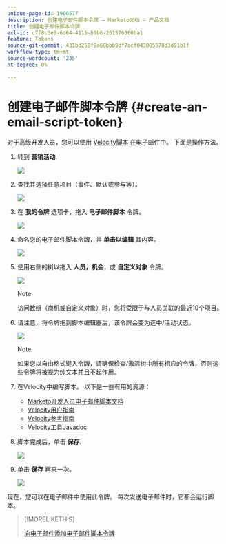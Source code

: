 ```yaml
---
unique-page-id: 1900577
description: 创建电子邮件脚本令牌 — Marketo文档 — 产品文档
title: 创建电子邮件脚本令牌
exl-id: c7f8c3e0-6d64-4115-b9b6-261576360ba1
feature: Tokens
source-git-commit: 431bd258f9a68bbb9df7acf043085578d3d91b1f
workflow-type: tm+mt
source-wordcount: '235'
ht-degree: 0%

---
```


# 创建电子邮件脚本令牌 {#create-an-email-script-token}

对于高级开发人员，您可以使用 [Velocity脚本](https://velocity.apache.org/engine/1.7/user-guide.html) 在电子邮件中。 下面是操作方法。

1. 转到 **营销活动**.

   ![](assets/ma.png)

1. 查找并选择任意项目（事件、默认或参与等）。

   ![](assets/image2014-9-17-22-3a21-3a24.png)

1. 在 **我的令牌** 选项卡，拖入 **电子邮件脚本** 令牌。

   ![](assets/image2014-9-17-22-3a21-3a29.png)

1. 命名您的电子邮件脚本令牌，并 **单击以编辑** 其内容。

   ![](assets/image2014-9-17-22-3a21-3a46.png)

1. 使用右侧的树以拖入 **人员，机会**，或 **自定义对象** 令牌。

   ![](assets/five-2.png)

   >[!NOTE]
   >
   >访问数组（商机或自定义对象）时，您将受限于与人员关联的最近10个项目。

1. 请注意，将令牌拖到脚本编辑器后，该令牌会变为选中/活动状态。

   ![](assets/image2014-9-17-22-3a22-3a33.png)

   >[!NOTE]
   >
   >如果您以自由格式键入令牌，请确保检查/激活树中所有相应的令牌，否则这些令牌将被视为纯文本并且不起作用。

1. 在Velocity中编写脚本。 以下是一些有用的资源：

   * [Marketo开发人员电子邮件脚本文档](https://developers.marketo.com/email-scripting/)
   * [Velocity用户指南](https://velocity.apache.org/engine/devel/user-guide.html)
   * [Velocity参考指南](https://velocity.apache.org/engine/devel/vtl-reference-guide.html)
   * [Velocity工具Javadoc](https://velocity.apache.org/tools/releases/2.0/javadoc/index.html)

1. 脚本完成后，单击 **保存**.

   ![](assets/image2014-9-17-22-3a23-3a1.png)

1. 单击 **保存** 再来一次。

   ![](assets/image2014-9-17-22-3a23-3a13.png)

现在，您可以在电子邮件中使用此令牌。 每次发送电子邮件时，它都会运行脚本。

>[!MORELIKETHIS]
>
>[向电子邮件添加电子邮件脚本令牌](/help/marketo/product-docs/email-marketing/general/using-tokens/add-an-email-script-token-to-your-email.md)
